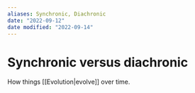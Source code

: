 ```yaml
---
aliases: Synchronic, Diachronic
date: "2022-09-12"
date modified: "2022-09-14"
---
```


# Synchronic versus diachronic
How things [[Evolution|evolve]] over time.
